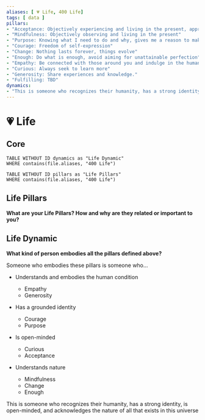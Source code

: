 ```yaml
---
aliases: [ 💗 Life, 400 Life]
tags: [ data ]
pillars:
- "Acceptance: Objectively experiencing and living in the present, appreciating everything that happens"
- "Mindfulness: Objectively observing and living in the present"
- "Purpose: Knowing what I need to do and why, gives me a reason to make the most out of every second and do what I want to be doing"
- "Courage: Freedom of self-expression"
- "Change: Nothing lasts forever, things evolve"
- "Enough: Do what is enough, avoid aiming for unattainable perfection"
- "Empathy: Be connected with those around you and indulge in the human experience"
- "Curious: Always seek to learn more"
- "Generosity: Share experiences and knowledge."
- "Fulfilling: TBD"
dynamics:
- "This is someone who recognizes their humanity, has a strong identity, is open-minded, and acknowledges the nature of all that exists in this universe"
---
```

# 💗 Life
## Core
```dataview
TABLE WITHOUT ID dynamics as "Life Dynamic"
WHERE contains(file.aliases, "400 Life")
```
```dataview
TABLE WITHOUT ID pillars as "Life Pillars"
WHERE contains(file.aliases, "400 Life")
```
## Life Pillars
**What are your Life Pillars? How and why are they related or important to you?**

## Life Dynamic
**What kind of person embodies all the pillars defined above?**

Someone who embodies these pillars is someone who...
- Understands and embodies the human condition
	- Empathy
	- Generosity

- Has a grounded identity
	- Courage
	- Purpose

- Is open-minded
	- Curious
	- Acceptance

- Understands nature
	- Mindfulness
	- Change
	- Enough

This is someone who recognizes their humanity, has a strong identity, is open-minded, and acknowledges the nature of all that exists in this universe